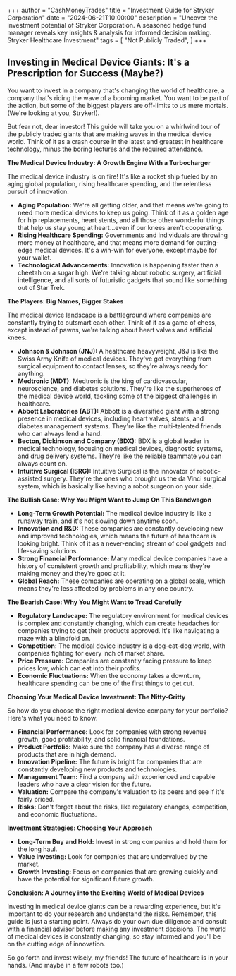 +++
author = "CashMoneyTrades"
title = "Investment Guide for Stryker Corporation"
date = "2024-06-21T10:00:00"
description = "Uncover the investment potential of Stryker Corporation. A seasoned hedge fund manager reveals key insights & analysis for informed decision making. Stryker Healthcare Investment"
tags = [
    "Not Publicly Traded",
]
+++
        


##  Investing in Medical Device Giants:  It's a Prescription for Success (Maybe?)

You want to invest in a company that's changing the world of healthcare, a company that's riding the wave of a booming market.  You want to be part of the action, but some of the biggest players are off-limits to us mere mortals.  (We're looking at you, Stryker!).  

But fear not, dear investor! This guide will take you on a whirlwind tour of the publicly traded giants that are making waves in the medical device world.  Think of it as a crash course in the latest and greatest in healthcare technology, minus the boring lectures and the required attendance. 

**The Medical Device Industry:  A Growth Engine With a Turbocharger**

The medical device industry is on fire!  It's like a rocket ship fueled by an aging global population, rising healthcare spending, and the relentless pursuit of innovation.  

* **Aging Population:**  We're all getting older, and that means we're going to need more medical devices to keep us going.  Think of it as a golden age for hip replacements, heart stents, and all those other wonderful things that help us stay young at heart...even if our knees aren't cooperating.
* **Rising Healthcare Spending:**  Governments and individuals are throwing more money at healthcare, and that means more demand for cutting-edge medical devices.  It's a win-win for everyone, except maybe for your wallet.
* **Technological Advancements:**  Innovation is happening faster than a cheetah on a sugar high.  We're talking about robotic surgery, artificial intelligence, and all sorts of futuristic gadgets that sound like something out of Star Trek.  

**The Players:  Big Names, Bigger Stakes**

The medical device landscape is a battleground where companies are constantly trying to outsmart each other.  Think of it as a game of chess, except instead of pawns, we're talking about heart valves and artificial knees.

* **Johnson & Johnson (JNJ):** A healthcare heavyweight, J&J is like the Swiss Army Knife of medical devices.  They've got everything from surgical equipment to contact lenses, so they're always ready for anything.
* **Medtronic (MDT):**  Medtronic is the king of cardiovascular, neuroscience, and diabetes solutions.  They're like the superheroes of the medical device world, tackling some of the biggest challenges in healthcare.
* **Abbott Laboratories (ABT):**  Abbott is a diversified giant with a strong presence in medical devices, including heart valves, stents, and diabetes management systems.  They're like the multi-talented friends who can always lend a hand.
* **Becton, Dickinson and Company (BDX):**  BDX is a global leader in medical technology, focusing on medical devices, diagnostic systems, and drug delivery systems.  They're like the reliable teammate you can always count on.
* **Intuitive Surgical (ISRG):**  Intuitive Surgical is the innovator of robotic-assisted surgery.  They're the ones who brought us the da Vinci surgical system, which is basically like having a robot surgeon on your side.  

**The Bullish Case:  Why You Might Want to Jump On This Bandwagon**

* **Long-Term Growth Potential:**  The medical device industry is like a runaway train, and it's not slowing down anytime soon.  
* **Innovation and R&D:**  These companies are constantly developing new and improved technologies, which means the future of healthcare is looking bright.  Think of it as a never-ending stream of cool gadgets and life-saving solutions.
* **Strong Financial Performance:**  Many medical device companies have a history of consistent growth and profitability, which means they're making money and they're good at it.
* **Global Reach:**  These companies are operating on a global scale, which means they're less affected by problems in any one country.  

**The Bearish Case:  Why You Might Want to Tread Carefully**

* **Regulatory Landscape:**  The regulatory environment for medical devices is complex and constantly changing, which can create headaches for companies trying to get their products approved.  It's like navigating a maze with a blindfold on.
* **Competition:**  The medical device industry is a dog-eat-dog world, with companies fighting for every inch of market share.  
* **Price Pressure:**  Companies are constantly facing pressure to keep prices low, which can eat into their profits.  
* **Economic Fluctuations:**  When the economy takes a downturn, healthcare spending can be one of the first things to get cut.

**Choosing Your Medical Device Investment:  The Nitty-Gritty**

So how do you choose the right medical device company for your portfolio? Here's what you need to know:

* **Financial Performance:**  Look for companies with strong revenue growth, good profitability, and solid financial foundations.  
* **Product Portfolio:**  Make sure the company has a diverse range of products that are in high demand.  
* **Innovation Pipeline:**  The future is bright for companies that are constantly developing new products and technologies. 
* **Management Team:**  Find a company with experienced and capable leaders who have a clear vision for the future.
* **Valuation:**  Compare the company's valuation to its peers and see if it's fairly priced. 
* **Risks:**  Don't forget about the risks, like regulatory changes, competition, and economic fluctuations.

**Investment Strategies:  Choosing Your Approach**

* **Long-Term Buy and Hold:**  Invest in strong companies and hold them for the long haul.  
* **Value Investing:**  Look for companies that are undervalued by the market.  
* **Growth Investing:**  Focus on companies that are growing quickly and have the potential for significant future growth.

**Conclusion:  A Journey into the Exciting World of Medical Devices**

Investing in medical device giants can be a rewarding experience, but it's important to do your research and understand the risks.  Remember, this guide is just a starting point.  Always do your own due diligence and consult with a financial advisor before making any investment decisions.  The world of medical devices is constantly changing, so stay informed and you'll be on the cutting edge of innovation.  

So go forth and invest wisely, my friends!  The future of healthcare is in your hands.  (And maybe in a few robots too.) 

        